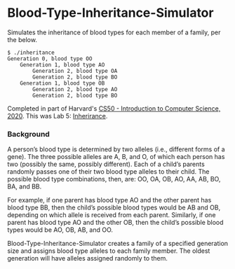 # Blood-Type-Inheritance-Simulator
Simulates the inheritance of blood types for each member of a family, per the below.

```
$ ./inheritance
Generation 0, blood type OO
    Generation 1, blood type AO
        Generation 2, blood type OA
        Generation 2, blood type BO
    Generation 1, blood type OB
        Generation 2, blood type AO
        Generation 2, blood type BO
```

Completed in part of Harvard's [CS50 - Introduction to Computer Science, 2020](https://cs50.harvard.edu/x/2020/).
This was Lab 5: [Inherirance](https://cs50.harvard.edu/college/2020/fall/labs/5/).

### Background
A person’s blood type is determined by two alleles (i.e., different forms of a gene). The three possible alleles are A, B, and O, of which each person has two (possibly the same, possibly different). Each of a child’s parents randomly passes one of their two blood type alleles to their child. The possible blood type combinations, then, are: OO, OA, OB, AO, AA, AB, BO, BA, and BB.

For example, if one parent has blood type AO and the other parent has blood type BB, then the child’s possible blood types would be AB and OB, depending on which allele is received from each parent. Similarly, if one parent has blood type AO and the other OB, then the child’s possible blood types would be AO, OB, AB, and OO.

Blood-Type-Inheritance-Simulator creates a family of a specified generation size and assigns blood type alleles to each family member. The oldest generation will have alleles assigned randomly to them.
